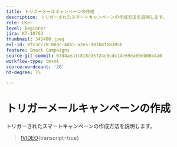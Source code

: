 ```yaml
---
title: トリガーメールキャンペーンの作成
description: トリガーされたスマートキャンペーンの作成方法を説明します。
role: User
level: Beginner
jira: KT-10763
thumbnail: 345480.jpeg
exl-id: 0fc3cc78-080c-4d55-a2e5-d07b8fa8305b
feature: Smart Campaigns
source-git-commit: 63d4aea1c818d35724c0cdc14e69ea00eb06b4a0
workflow-type: tm+mt
source-wordcount: '26'
ht-degree: 7%

---
```


# トリガーメールキャンペーンの作成

トリガーされたスマートキャンペーンの作成方法を説明します。

>[!VIDEO](https://video.tv.adobe.com/v/345480/?quality=12&learn=on){transcript=true}
